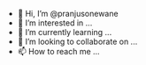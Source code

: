 - 👋 Hi, I’m @pranjusonewane
- 👀 I’m interested in ...
- 🌱 I’m currently learning ...
- 💞️ I’m looking to collaborate on ...
- 📫 How to reach me ...

<!---
pranjusonewane/pranjusonewane is a ✨ special ✨ repository because its `README.md` (this file) appears on your GitHub profile.
You can click the Preview link to take a look at your changes.
--->
